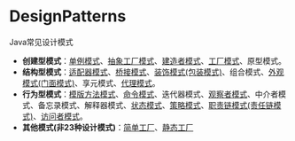# DesignPatterns
Java常见设计模式
- **创建型模式**：[单例模式](https://github.com/EugeneYoung1515/DesignPatterns/tree/master/ThreadSafeSingleton)、[抽象工厂模式](https://github.com/EugeneYoung1515/DesignPatterns/blob/master/Factory.java)、[建造者模式](https://github.com/EugeneYoung1515/DesignPatterns/tree/master/BuilderPattern)、[工厂模式](https://github.com/EugeneYoung1515/DesignPatterns/blob/master/Factory.java)、原型模式。
 - **结构型模式**：[适配器模式](https://github.com/EugeneYoung1515/DesignPatterns/blob/master/Adapter.java)、[桥接模式](https://github.com/EugeneYoung1515/DesignPatterns/blob/master/Bridge.java)、[装饰模式(包装模式)](https://github.com/EugeneYoung1515/DesignPatterns/blob/master/Decorator.java)、组合模式、[外观模式(门面模式)](https://github.com/EugeneYoung1515/DesignPatterns/blob/master/Facade.java)、享元模式、[代理模式](https://github.com/EugeneYoung1515/DesignPatterns/blob/master/Proxy.java)。
 - **行为型模式**：[模版方法模式](https://github.com/EugeneYoung1515/DesignPatterns/tree/master/TemplateMethodPattern)、[命令模式](https://github.com/EugeneYoung1515/DesignPatterns/blob/master/Command.java)、迭代器模式、[观察者模式](https://github.com/EugeneYoung1515/DesignPatterns/blob/master/Observer.java)、中介者模式、备忘录模式、解释器模式、[状态模式](https://github.com/EugeneYoung1515/DesignPatterns/blob/master/State.java)、[策略模式](https://github.com/EugeneYoung1515/DesignPatterns/blob/master/Strategy.java)、[职责链模式(责任链模式)](https://github.com/EugeneYoung1515/DesignPatterns/tree/master/ChainOfResponsibilityPattern)、[访问者模式](https://github.com/EugeneYoung1515/DesignPatterns/tree/master/VisitorPattern/src)。
- **其他模式(非23种设计模式)**：[简单工厂](https://github.com/EugeneYoung1515/DesignPatterns/blob/master/Factory.java)、[静态工厂](https://github.com/EugeneYoung1515/DesignPatterns/blob/master/Factory.java)